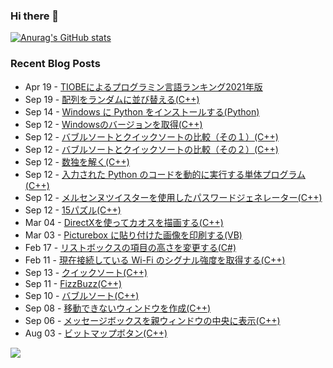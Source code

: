### Hi there 👋

[![Anurag's GitHub stats](https://github-readme-stats.vercel.app/api?username=kenjinote)](https://github.com/anuraghazra/github-readme-stats)


### Recent Blog Posts
<!-- feed start -->
- Apr 19 - [TIOBEによるプログラミン言語ランキング2021年版](https://hack.jp/TIOBE2021/)
- Sep 19 - [配列をランダムに並び替える(C++)](https://hack.jp/ShuffleList/)
- Sep 14 - [Windows に Python をインストールする(Python)](https://hack.jp/Python/)
- Sep 12 - [Windowsのバージョンを取得(C++)](https://hack.jp/WindowsVersion/)
- Sep 12 - [バブルソートとクイックソートの比較（その１）(C++)](https://hack.jp/SortOrderGraph/)
- Sep 12 - [バブルソートとクイックソートの比較（その２）(C++)](https://hack.jp/SortAnimationGIF/)
- Sep 12 - [数独を解く(C++)](https://hack.jp/SolveSudoku/)
- Sep 12 - [入力された Python のコードを動的に実行する単体プログラム(C++)](https://hack.jp/RunPython/)
- Sep 12 - [メルセンヌツイスターを使用したパスワードジェネレーター(C++)](https://hack.jp/PasswordGenerator/)
- Sep 12 - [15パズル(C++)](https://hack.jp/15Puzzle/)
- Mar 04 - [DirectXを使ってカオスを描画する(C++)](https://hack.jp/Chaos/)
- Mar 03 - [Picturebox に貼り付けた画像を印刷する(VB)](https://hack.jp/PrintPicturebox/)
- Feb 17 - [リストボックスの項目の高さを変更する(C#)](https://hack.jp/FormsListBoxItemHeight/)
- Feb 11 - [現在接続している Wi-Fi のシグナル強度を取得する(C++)](https://hack.jp/GetWiFiSignalStrength/)
- Sep 13 - [クイックソート(C++)](https://hack.jp/QuickSort/)
- Sep 11 - [FizzBuzz(C++)](https://hack.jp/FizzBuzz/)
- Sep 10 - [バブルソート(C++)](https://hack.jp/BubbleSort/)
- Sep 08 - [移動できないウィンドウを作成(C++)](https://hack.jp/NoMoveWindow/)
- Sep 06 - [メッセージボックスを親ウィンドウの中央に表示(C++)](https://hack.jp/MessageBoxCenter/)
- Aug 03 - [ビットマップボタン(C++)](https://hack.jp/BitmapButton/)
<!-- feed end -->

<!-- GitHub Profile Views Counter -->
![](https://komarev.com/ghpvc/?username=kenjinote)

<!--
**kenjinote/kenjinote** is a ✨ _special_ ✨ repository because its `README.md` (this file) appears on your GitHub profile.

Here are some ideas to get you started:

- 🔭 I’m currently working on ...
- 🌱 I’m currently learning ...
- 👯 I’m looking to collaborate on ...
- 🤔 I’m looking for help with ...
- 💬 Ask me about ...
- 📫 How to reach me: ...
- 😄 Pronouns: ...
- ⚡ Fun fact: ...
-->
